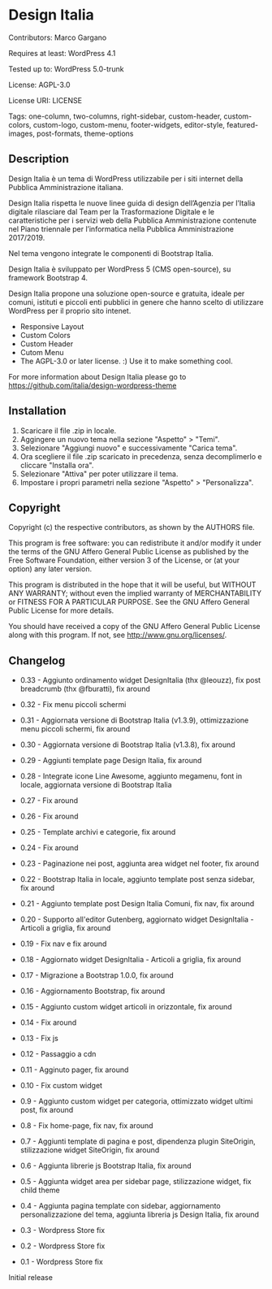 # Design Italia

Contributors: Marco Gargano

Requires at least: WordPress 4.1

Tested up to: WordPress 5.0-trunk

License: AGPL-3.0

License URI: LICENSE

Tags: one-column, two-columns, right-sidebar, custom-header, custom-colors, custom-logo, custom-menu, footer-widgets, editor-style, featured-images, post-formats, theme-options


## Description

Design Italia è un tema di WordPress utilizzabile per i siti internet della Pubblica Amministrazione italiana.

Design Italia rispetta le nuove linee guida di design dell’Agenzia per l’Italia digitale rilasciare dal Team per la Trasformazione Digitale e le caratteristiche per i servizi web della Pubblica Amministrazione contenute nel Piano triennale per l’informatica nella Pubblica Amministrazione 2017/2019.

Nel tema vengono integrate le componenti di Bootstrap Italia.

Design Italia è sviluppato per WordPress 5 (CMS open-source), su framework Bootstrap 4.

Design Italia propone una soluzione open-source e gratuita, ideale per comuni, istituti e piccoli enti pubblici in genere che hanno scelto di utilizzare WordPress per il proprio sito intenet.

* Responsive Layout
* Custom Colors
* Custom Header
* Cutom Menu
* The AGPL-3.0 or later license. :) Use it to make something cool.

For more information about Design Italia please go to https://github.com/italia/design-wordpress-theme


## Installation

1. Scaricare il file .zip in locale.
2. Aggingere un nuovo tema nella sezione "Aspetto" > "Temi".
3. Selezionare "Aggiungi nuovo" e successivamente "Carica tema".
4. Ora scegliere il file .zip scaricato in precedenza, senza decomplimerlo e cliccare "Installa ora".
5. Selezionare "Attiva" per poter utilizzare il tema.
6. Impostare i propri parametri nella sezione "Aspetto" > "Personalizza".


## Copyright

Copyright (c) the respective contributors, as shown by the AUTHORS file.

This program is free software: you can redistribute it and/or modify
it under the terms of the GNU Affero General Public License as published
by the Free Software Foundation, either version 3 of the License, or
(at your option) any later version.

This program is distributed in the hope that it will be useful,
but WITHOUT ANY WARRANTY; without even the implied warranty of
MERCHANTABILITY or FITNESS FOR A PARTICULAR PURPOSE.  See the
GNU Affero General Public License for more details.

You should have received a copy of the GNU Affero General Public License
along with this program.  If not, see <http://www.gnu.org/licenses/>.


## Changelog

* 0.33 - Aggiunto ordinamento widget DesignItalia (thx @leouzz), fix post breadcrumb (thx @fburatti), fix around

* 0.32 - Fix menu piccoli schermi

* 0.31 - Aggiornata versione di Bootstrap Italia (v1.3.9), ottimizzazione menu piccoli schermi, fix around

* 0.30 - Aggiornata versione di Bootstrap Italia (v1.3.8), fix around

* 0.29 - Aggiunti template page Design Italia, fix around

* 0.28 - Integrate icone Line Awesome, aggiunto megamenu, font in locale, aggiornata versione di Bootstrap Italia

* 0.27 - Fix around

* 0.26 - Fix around

* 0.25 - Template archivi e categorie, fix around

* 0.24 - Fix around

* 0.23 - Paginazione nei post, aggiunta area widget nel footer, fix around

* 0.22 - Bootstrap Italia in locale, aggiunto template post senza sidebar, fix around

* 0.21 - Aggiunto template post Design Italia Comuni, fix nav, fix around

* 0.20 - Supporto all'editor Gutenberg, aggiornato widget DesignItalia - Articoli a griglia, fix around

* 0.19 - Fix nav e fix around

* 0.18 - Aggiornato widget DesignItalia - Articoli a griglia, fix around

* 0.17 - Migrazione a Bootstrap 1.0.0, fix around

* 0.16 - Aggiornamento Bootstrap, fix around

* 0.15 - Aggiunto custom widget articoli in orizzontale, fix around

* 0.14 - Fix around

* 0.13 - Fix js

* 0.12 - Passaggio a cdn

* 0.11 - Agginuto pager, fix around

* 0.10 - Fix custom widget

* 0.9 - Aggiunto custom widget per categoria, ottimizzato widget ultimi post, fix around

* 0.8 - Fix home-page, fix nav, fix around

* 0.7 - Aggiunti template di pagina e post, dipendenza plugin SiteOrigin, stilizzazione widget SiteOrigin, fix around

* 0.6 - Aggiunta librerie js Bootstrap Italia, fix around

* 0.5 - Aggiunta widget area per sidebar page, stilizzazione widget, fix child theme

* 0.4 - Aggiunta pagina template con sidebar, aggiornamento personalizzazione del tema, aggiunta libreria js Design Italia, fix around

* 0.3 - Wordpress Store fix

* 0.2 - Wordpress Store fix

* 0.1 - Wordpress Store fix

Initial release
